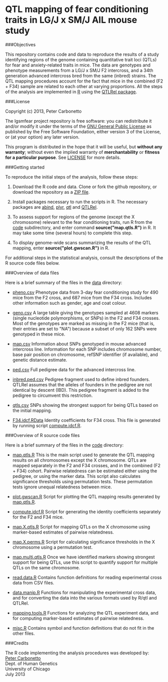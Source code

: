 # QTL mapping of fear conditioning traits in LG/J x SM/J AIL mouse study

###Objectives

This repository contains code and data to reproduce the results of a
study identifying regions of the genome containing quantitative trait
loci (QTLs) for fear and anxiety-related traits in mice. The data are
genotypes and phenotype measurements from a LG/J x SM/J F2 intercross,
and a 34th generation advanced intercross bred from the same (inbred)
strains. The QTL mapping procedures account for the fact that mice
in the combined (F2 + F34) sample are related to each other at varying
proportions. All the steps of the analysis are implemented in
[R](http://www.r-project.org) using the
[QTLRel package](http://github.com/pcarbo/QTLRel).

###License

Copyright (c) 2013, Peter Carbonetto

The lgsmfear project repository is free software: you can redistribute
it and/or modify it under the terms of the
[GNU General Public License](http://www.gnu.org/licenses/gpl.html) as
published by the Free Software Foundation, either version 3 of the
License, or (at your option) any later version.

This program is distributed in the hope that it will be useful, but
**without any warranty**; without even the implied warranty of
**merchantability** or **fitness for a particular purpose**. See
[LICENSE](LICENSE) for more details.

###Getting started

To reproduce the initial steps of the analysis, follow these steps:

1. Download the R code and data. Clone or fork the github repository,
   or download the repository as a
   [ZIP file](http://github.com/pcarbo/lgsmfear/archive/master.zip).

2. Install packages necessary to run the scripts in R. The necessary
   packages are [abind](http://cran.r-project.org/web/packages/abind),
   [plyr](http://plyr.had.co.nz/), [qtl](http://www.rqtl.org) and
   [QTLRel](http://github.com/pcarbo/QTLRel).

3. To assess support for regions of the genome (except the X
   chromosome) relevant to the fear conditioning traits, run R from
   the [code](code) subdirectory, and enter command
   **source("map.qtls.R")** in R. It may take some time (several
   hours) to complete this step.

4. To display genome-wide scans summarizing the results of the QTL
   mapping, enter **source("plot.gwscan.R")** in R.

For additional steps in the statistical analysis, consult the
descriptions of the R source code files below.

###Overview of data files

Here is a brief summary of the files in the [data](data) directory:

+ [pheno.csv](data/pheno.csv) Phenotype data from 3-day fear
conditioning study for 490 mice from the F2 cross, and 687 mice from
the F34 cross. Includes other information such as gender, age and coat
colour.

+ [geno.csv](data/geno.csv) A large table giving the genotypes sampled
at 4608 markers (single nucleotide polymorphisms, or SNPs) in the F2
and F34 crosses. Most of the genotypes are marked as missing in the F2
mice (that is, their entries are set to "NA") because a subset of only 
162 SNPs were genotyped in these mice.

+ [map.csv](data/map.csv) Information about SNPs genotyped in mouse
advanced intercross line. Information for each SNP includes chromosome
number, base pair position on chromosome, refSNP identifier (if
available), and genetic distance estimate.

+ [ped.csv](data/ped.csv) Full pedigree data for the advanced
  intercross line.

+ [inbred.ped.csv](data/inbred.ped.csv) Pedigree fragment used to
define inbred founders. QTLRel assumes that the alleles of founders
in the pedigree are not identical by descent (IBD). This pedigree
fragment is added to the pedigree to circumvent this restriction.

+ [qtls.csv](data/qtls.csv) SNPs showing the strongest support for
being QTLs based on the initial mapping.

+ [F34.idcf.RData](data/F34.idcf.RData) Identity coefficients for F34
  cross. This file is generated by running script
  [compute.idcf.R](code/compute.idcf.R).

###Overview of R source code files

Here is a brief summary of the files in the [code](code) directory:

+ [map.qtls.R](code/map.qtls.R) This is the main script used to
  generate the QTL mapping results on all chromosomes except the X
  chromosome. QTLs are mapped separately in the F2 and F34 crosses,
  and in the combined (F2 + F34) cohort. Pairwise relatedness can be
  estimated either using the pedigree, or using the marker data. This
  script also calculates significance thresholds using permutation
  tests. These permutation tests ignore unequal relatedness between
  mice.

+ [plot.gwscan.R](code/plot.gwscan.R) Script for plotting the QTL
  mapping results generated by [map.qtls.R](code/map.qtls.R). 

+ [compute.idcf.R](code/compute.idcf.R) Script for generating the
  identity coefficients separately for the F2 and F34 mice.

+ [map.X.qtls.R](code/map.X.qtls.R) Script for mapping QTLs on the X
  chromosome using marker-based estimates of pairwise relatedness.

+ [map.X.perms.R](code/map.X.perms.R) Script for calculating
  significance thresholds in the X chromosome using a permutation
  test.

+ [map.multi.qtls.R](code/map.multi.qtls.R) Once we have identified
  markers showing strongest support for being QTLs, use this script to
  quantify support for multiple QTLs on the same chromosome.

+ [read.data.R](code/read.data.R) Contains function definitions for
  reading experimental cross data from CSV files.

+ [data.manip.R](code/data.manip.R) Functions for manipulating the
  experimental cross data, and for converting the data into the
  various formats used by R/qtl and QTLRel.

+ [mapping.tools.R](code/mapping.tools.R) Functions for analyzing the
  QTL experiment data, and for computing marker-based estimates of
  pairwise relatedness.

+ [misc.R](code/misc.R) Contains symbol and function definitions that
  do not fit in the other files.

###Credits

The R code implementing the analysis procedures was developed by:<br>
[Peter Carbonetto](http://www.cs.ubc.ca/spider/pcarbo)<br>
Dept. of Human Genetics<br>
University of Chicago<br> 
July 2013
